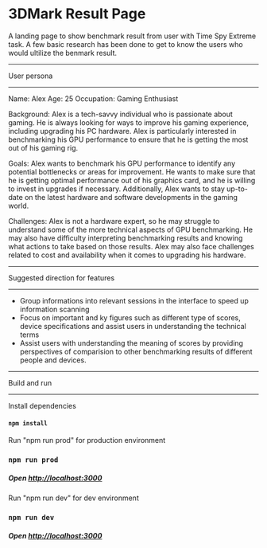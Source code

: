 # 3DMark Result Page

A landing page to show benchmark result from user with Time Spy Extreme task. A few basic research has been done to get to know the users who would ultilize the benmark result.

***
User persona
***

Name: Alex
Age: 25
Occupation: Gaming Enthusiast

Background: Alex is a tech-savvy individual who is passionate about gaming. He is always looking for ways to improve his gaming experience, including upgrading his PC hardware. Alex is particularly interested in benchmarking his GPU performance to ensure that he is getting the most out of his gaming rig.

Goals: Alex wants to benchmark his GPU performance to identify any potential bottlenecks or areas for improvement. He wants to make sure that he is getting optimal performance out of his graphics card, and he is willing to invest in upgrades if necessary. Additionally, Alex wants to stay up-to-date on the latest hardware and software developments in the gaming world.

Challenges: Alex is not a hardware expert, so he may struggle to understand some of the more technical aspects of GPU benchmarking. He may also have difficulty interpreting benchmarking results and knowing what actions to take based on those results. Alex may also face challenges related to cost and availability when it comes to upgrading his hardware.

***
Suggested direction for features
***

- Group informations into relevant sessions in the interface to speed up information scanning
- Focus on important and ky figures such as different type of scores, device specifications and assist users in understanding the technical terms
- Assist users with understanding the meaning of scores by providing perspectives of comparision to other benchmarking results of different people and devices.

***
Build and run
***

Install dependencies
#### `npm install`


Run "npm run prod" for production environment
### `npm run prod`
##### Open [http://localhost:3000](http://localhost:3000)


Run "npm run dev" for dev environment
### `npm run dev`
##### Open [http://localhost:3000](http://localhost:3000)